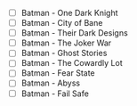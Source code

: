 - [ ] Batman - One Dark Knight
- [ ] Batman - City of Bane
- [ ] Batman - Their Dark Designs
- [ ] Batman - The Joker War
- [ ] Batman - Ghost Stories
- [ ] Batman - The Cowardly Lot
- [ ] Batman - Fear State
- [ ] Batman - Abyss
- [ ] Batman - Fail Safe

